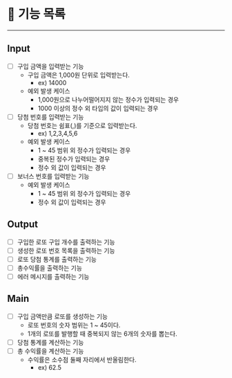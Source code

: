 # 📝 기능 목록
- - -
## Input
- [ ] 구입 금액을 입력받는 기능
  - 구입 금액은 1,000원 단위로 입력받는다.
    - ex) 14000 
  - 예외 발생 케이스
    - 1,000원으로 나누어떨어지지 않는 정수가 입력되는 경우
    - 1000 이상의 정수 외 타입의 값이 입력되는 경우
- [ ] 당첨 번호를 입력받는 기능
  - 당첨 번호는 쉼표(,)를 기준으로 입력받는다.
    - ex) 1,2,3,4,5,6
  - 예외 발생 케이스
    - 1 ~ 45 범위 외 정수가 입력되는 경우
    - 중복된 정수가 입력되는 경우
    - 정수 외 값이 입력되는 경우
- [ ] 보너스 번호를 입력받는 기능
  - 예외 발생 케이스
    - 1 ~ 45 범위 외 정수가 입력되는 경우
    - 정수 외 값이 입력되는 경우

## Output
- [ ] 구입한 로또 구입 개수를 출력하는 기능
- [ ] 생성한 로또 번호 목록을 출력하는 기능
- [ ] 로또 당첨 통계를 출력하는 기능
- [ ] 총수익률을 출력하는 기능
- [ ] 에러 메시지를 출력하는 기능

## Main
- [ ] 구입 금액만큼 로또를 생성하는 기능
  - 로또 번호의 숫자 범위는 1 ~ 45이다.
  - 1개의 로또를 발행할 때 중복되지 않는 6개의 숫자를 뽑는다.
- [ ] 당첨 통계를 계산하는 기능
- [ ] 총 수익률을 계산하는 기능
  - 수익률은 소수점 둘째 자리에서 반올림한다.
    - ex) 62.5